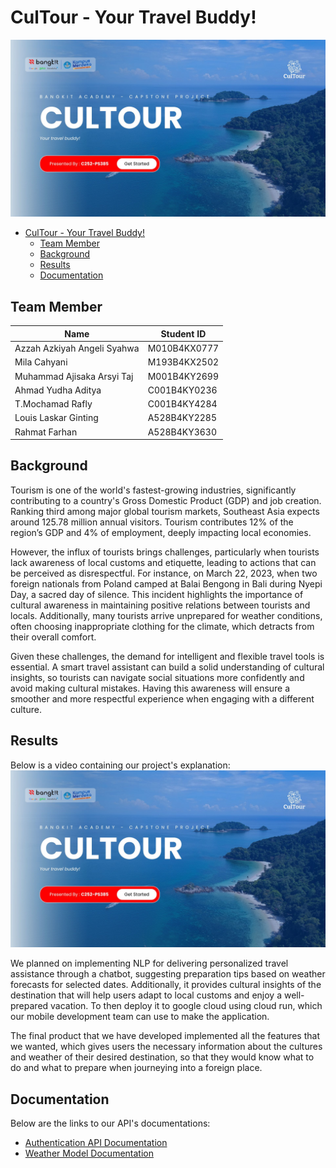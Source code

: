 # CulTour - Your Travel Buddy!

![Cultour](<./Banner.jpg>)

- [CulTour - Your Travel Buddy!](#culTour-your-travel-buddy)
    - [Team Member](#team-member)
    - [Background](#background)
    - [Results](#results)
    - [Documentation](#documentation)

## Team Member

| Name                        | Student ID   |
| --------------------------- | ------------ |
| Azzah Azkiyah Angeli Syahwa | M010B4KX0777 |
| Mila Cahyani                | M193B4KX2502 |
| Muhammad Ajisaka Arsyi Taj  | M001B4KY2699 |
| Ahmad Yudha Aditya          | C001B4KY0236 |
| T.Mochamad Rafly            | C001B4KY4284 |
| Louis Laskar Ginting        | A528B4KY2285 |
| Rahmat Farhan               | A528B4KY3630 |

## Background

Tourism is one of the world's fastest-growing industries, significantly contributing to a country's Gross Domestic Product (GDP) and job creation. Ranking third among major global tourism markets, Southeast Asia expects around 125.78 million annual visitors. Tourism contributes 12% of the region’s GDP and 4% of employment, deeply impacting local economies.

However, the influx of tourists brings challenges, particularly when tourists lack awareness of local customs and etiquette, leading to actions that can be perceived as disrespectful. For instance, on March 22, 2023, when two foreign nationals from Poland camped at Balai Bengong in Bali during Nyepi Day, a sacred day of silence. This incident highlights the importance of cultural awareness in maintaining positive relations between tourists and locals. Additionally, many tourists arrive unprepared for weather conditions, often choosing inappropriate clothing for the climate, which detracts from their overall comfort.

Given these challenges, the demand for intelligent and flexible travel tools is essential. A smart travel assistant can build a solid understanding of cultural insights, so tourists can navigate social situations more confidently and avoid making cultural mistakes. Having this awareness will ensure a smoother and more respectful experience when engaging with a different culture.

## Results

Below is a video containing our project's explanation:
[![Team's Presentation](<./Banner.jpg>)](https://www.youtube.com/watch?v=MOpt7fvKmwg)

We planned on implementing NLP for delivering personalized travel assistance through a chatbot, suggesting preparation tips based on weather forecasts for selected dates. Additionally, it provides cultural insights of the destination that will help users adapt to local customs and enjoy a well-prepared vacation. To then deploy it to google cloud using cloud run, which our mobile development team can use to make the application.

The final product that we have developed implemented all the features that we wanted, which gives users the necessary information about the cultures and weather of their desired destination, so that they would know what to do and what to prepare when journeying into a foreign place.

## Documentation

Below are the links to our API's documentations:
- [Authentication API Documentation](https://documenter.getpostman.com/view/32753798/2sAYBXBW6D)
- [Weather Model Documentation](https://documenter.getpostman.com/view/32753798/2sAYBbcoMY)